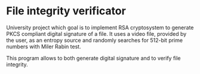 # File integrity verificator

University project which goal is to implement RSA cryptosystem to generate PKCS compliant digital signature of a file. It uses a video file, provided by the user, as an entropy source and randomly searches for 512-bit prime numbers with Miler Rabin test.

This program allows to both generate digital signature and to verify file integrity.
